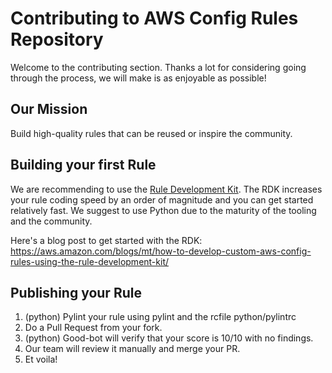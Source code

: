# Contributing to AWS Config Rules Repository
Welcome to the contributing section. Thanks a lot for considering going through the process, we will make is as enjoyable as possible!

## Our Mission
Build high-quality rules that can be reused or inspire the community.

## Building your first Rule
We are recommending to use the [Rule Development Kit](https://github.com/awslabs/aws-config-rdk). The RDK increases your rule coding speed by an order of magnitude and you can get started relatively fast. We suggest to use Python due to the maturity of the tooling and the community. 

Here's a blog post to get started with the RDK: https://aws.amazon.com/blogs/mt/how-to-develop-custom-aws-config-rules-using-the-rule-development-kit/

## Publishing your Rule
1. (python) Pylint your rule using pylint and the rcfile python/pylintrc
2. Do a Pull Request from your fork.
3. (python) Good-bot will verify that your score is 10/10 with no findings.
4. Our team will review it manually and merge your PR.
5. Et voila!

